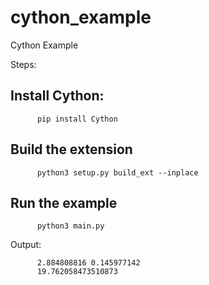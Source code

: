 # cython_example
Cython Example

Steps:

## Install Cython:

```
      pip install Cython
```

## Build the extension

```
      python3 setup.py build_ext --inplace
```

## Run the example

```
      python3 main.py
```

Output:
```
      2.884808816 0.145977142
      19.762058473510873
```
